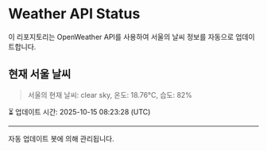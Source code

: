 
# Weather API Status

이 리포지토리는 OpenWeather API를 사용하여 서울의 날씨 정보를 자동으로 업데이트합니다.

## 현재 서울 날씨
> 서울의 현재 날씨: clear sky, 온도: 18.76°C, 습도: 82%

⏳ 업데이트 시간: 2025-10-15 08:23:28 (UTC)

---
자동 업데이트 봇에 의해 관리됩니다.
